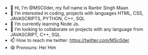 - 👋 Hi, I’m @MSC0der, my full name is Ranbir Singh Maan  
- 👀 I’m interested in coding, projects with languages HTML, CSS, JAVASCRIPTS, PYTHON, C++, SQL
- 🌱 I’m currently learning Node Js.
- 💞️ I’m looking to collaborate on projects with any language from JAVASCRIPT, C++, SQL 
- 📫 How to reach me twitter: https://twitter.com/MSc0der
- 😄 Pronouns: He/ Him

<!---
MSC0der/MSC0der is a ✨ special ✨ repository because its `README.md` (this file) appears on your GitHub profile.
You can click the Preview link to take a look at your changes.
--->
